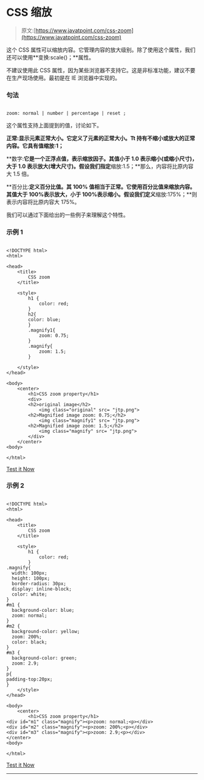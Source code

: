 # CSS 缩放

> 原文:[https://www.javatpoint.com/css-zoom](https://www.javatpoint.com/css-zoom)

这个 CSS 属性可以缩放内容。它管理内容的放大级别。除了使用这个属性，我们还可以使用**变换:scale()；**属性。

不建议使用此 CSS 属性，因为某些浏览器不支持它。这是非标准功能，建议不要在生产现场使用。最初是在 IE 浏览器中实现的。

### 句法

```

zoom: normal | number | percentage | reset ;

```

这个属性支持上面提到的值，讨论如下。

**正常:**显示元素正常大小。它定义了元素的正常大小。Tt 持有不缩小或放大的正常内容。它具有值**缩放:1；**

**数字:**它是一个正浮点值，表示缩放因子。其值小于 1.0 表示缩小(或缩小尺寸)，大于 1.0 表示放大(增大尺寸)。假设我们指定**缩放:1.5；**那么，内容将比原内容大 1.5 倍。

**百分比:**定义百分比值。其 **100%** 值相当于正常。它使用百分比值来缩放内容。其值大于 100%表示放大，小于 100%表示缩小。假设我们定义**缩放:175%；**则表示内容将比原内容大 175%。

我们可以通过下面给出的一些例子来理解这个特性。

### 示例 1

```

<!DOCTYPE html>  
<html>  

<head>  
    <title>  
        CSS zoom 
    </title>  

    <style>  
        h1 {  
            color: red;			
        }  
		h2{
		color: blue;
		}
        .magnify1{ 
            zoom: 0.75; 
        } 
        .magnify{ 
            zoom: 1.5; 
        } 

    </style>  
</head>  

<body>  
    <center>           
        <h1>CSS zoom property</h1>            
        <div>  
		<h2>original image</h2>
            <img class="original" src= "jtp.png">  
  		<h2>Magnified image zoom: 0.75;</h2>
            <img class="magnify1" src= "jtp.png">  			
  		<h2>Magnified image zoom: 1.5;</h2>
            <img class="magnify" src= "jtp.png">  
        </div>  
    </center>  
<body>  

</html>

```

[Test it Now](https://www.javatpoint.com/oprweb/test.jsp?filename=CSSZoom1)

### 示例 2

```

<!DOCTYPE html>  
<html>  

<head>  
    <title>  
        CSS zoom 
    </title>  

    <style>  
        h1 {  
            color: red;			
        }  
.magnify{
  width: 100px;
  height: 100px;
  border-radius: 30px;
  display: inline-block;
  color: white;
}
#m1 {
  background-color: blue;
  zoom: normal;
}
#m2 {
  background-color: yellow;
  zoom: 200%;
  color: black;
}
#m3 {
  background-color: green;
  zoom: 2.9;
}		
p{
padding-top:20px;
}
    </style>  
</head>  

<body>  
    <center>           
        <h1>CSS zoom property</h1>            
<div id="m1" class="magnify"><p>zoom: normal;<p></div>
<div id="m2" class="magnify"><p>zoom: 200%;<p></div>
<div id="m3" class="magnify"><p>zoom: 2.9;<p></div>    
</center>  
<body>  

</html>

```

[Test it Now](https://www.javatpoint.com/oprweb/test.jsp?filename=CSSZoom2)

* * *